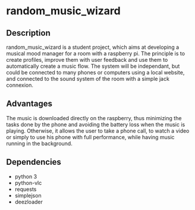 # random_music_wizard
## Description
random_music_wizard is a student project, which aims at developing a musical mood manager for a room with a raspberry pi. The principle is to create profiles, improve them with user feedback and use them to automatically create a music flow. The system will be independant, but could be connected to many phones or computers using a local website, and connected to the sound system of the room with a simple jack connexion.
## Advantages
The music is downloaded directly on the raspberry, thus minimizing the tasks done by the phone and avoiding the battery loss when the music is playing. Otherwise, it allows the user to take a phone call, to watch a video or simply to use his phone with full performance, while having music running in the background.
## Dependencies
- python 3
- python-vlc
- requests
- simplejson
- deezloader
